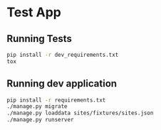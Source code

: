 # Test App
## Running Tests
```bash
pip install -r dev_requirements.txt
tox
```

## Running dev application
```bash
pip install -r requirements.txt
./manage.py migrate
./manage.py loaddata sites/fixtures/sites.json
./manage.py runserver
```


